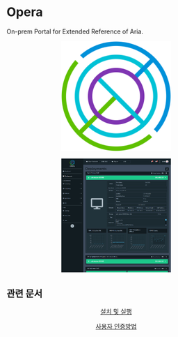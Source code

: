 # Opera
On-prem Portal for Extended Reference of Aria.

<p align="center"><img src="https://github.com/vmware-cmbu-seak/opera/blob/main/docs/images/opera_logo.png?raw=true" width="50%"></p>

<p align="center"><img src="https://github.com/vmware-cmbu-seak/opera/blob/main/docs/images/opera-deployment-1.png?raw=true" width="50%"></p>

## 관련 문서

<p align="center"><a href="docs/INSTALL.md">설치 및 실행</a></p>
<p align="center"><a href="docs/AUTH.md">사용자 인증방법</a></p>